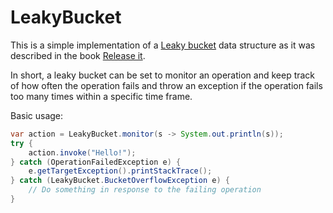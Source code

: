 # LeakyBucket
This is a simple implementation of a [Leaky bucket](https://en.wikipedia.org/wiki/Leaky_bucket)
data structure as it was described in the book [Release it](https://www.goodreads.com/book/show/1069827.Release_It_). 

In short, a leaky bucket can be set to monitor an operation and keep track of how often the operation fails and throw
an exception if the operation fails too many times within a specific time frame.

Basic usage:

```java
var action = LeakyBucket.monitor(s -> System.out.println(s));
try {
    action.invoke("Hello!");
} catch (OperationFailedException e) {
    e.getTargetException().printStackTrace();
} catch (LeakyBucket.BucketOverflowException e) {
    // Do something in response to the failing operation
}
```



